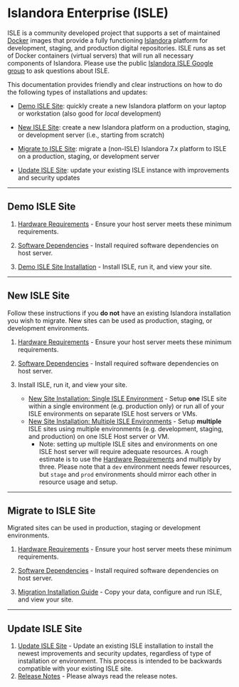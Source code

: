 <!--- PAGE_TITLE --->

# Islandora Enterprise (ISLE)

ISLE is a community developed project that supports a set of maintained [Docker](https://docker.com) images that provide a fully functioning [Islandora](https://islandora.ca) platform for development, staging, and production digital repositories. ISLE runs as set of Docker containers (virtual servers) that will run all necessary components of Islandora. Please use the public [Islandora ISLE Google group](https://groups.google.com/forum/#!forum/islandora-isle) to ask questions about ISLE.

This documentation provides friendly and clear instructions on how to do the following types of installations and updates:

* [Demo ISLE Site](#demo-isle-site): quickly create a new Islandora platform on your laptop or workstation (also good for _local_ development)

* [New ISLE Site](#new-isle-site): create a new Islandora platform on a production, staging, or development server (i.e., starting from scratch)

* [Migrate to ISLE Site](#migrate-to-isle-site): migrate a (non-ISLE) Islandora 7.x platform to ISLE on a production, staging, or development server

* [Update ISLE Site](#update-isle-site): update your existing ISLE instance with improvements and security updates

---

## Demo ISLE Site

1. [Hardware Requirements](01_installation_host_server/hardware-requirements.md) - Ensure your host server meets these minimum requirements.

2. [Software Dependencies](01_installation_host_server/software-dependencies.md) - Install required software dependencies on host server.

3. [Demo ISLE Site Installation](02_installation_site/site_installation.md) - Install ISLE, run it, and view your site.

---

## New ISLE Site

Follow these instructions if you **do not** have an existing Islandora installation you wish to migrate. New sites can be used as production, staging, or development environments.

1. [Hardware Requirements](01_installation_host_server/hardware-requirements.md) - Ensure your host server meets these minimum requirements.

2. [Software Dependencies](01_installation_host_server/software-dependencies.md) - Install required software dependencies on host server.

3. Install ISLE, run it, and view your site.
    * [New Site Installation: Single ISLE Environment](02_installation_site/site_installation_single.md) - Setup **one** ISLE site within a single environment (e.g. production only) or run all of your ISLE environments on separate ISLE host servers or VMs.
    * [New Site Installation: Multiple ISLE Environments](02_installation_site/site_installation_multiple.md) - Setup **multiple** ISLE sites using multiple environments (e.g. development, staging, and production) on one ISLE Host server or VM.
        - Note: setting up multiple ISLE sites and environments on one ISLE host server will require adequate resources. A rough estimate is to use the [Hardware Requirements](01_installation_host_server/hardware-requirements.md) and multiply by three. Please note that a `dev` environment needs fewer resources, but `stage` and `prod` environments should mirror each other in resource usage and setup.

---

## Migrate to ISLE Site

Migrated sites can be used in production, staging or development environments.

1. [Hardware Requirements](01_installation_host_server/hardware-requirements.md) - Ensure your host server meets these minimum requirements.

2. [Software Dependencies](01_installation_host_server/software-dependencies.md) - Install required software dependencies on host server.

3. [Migration Installation Guide](04_installation_migration/migration_installation_guide.md) - Copy your data, configure and run ISLE, and view your site.

---

## Update ISLE Site

1. [Update ISLE Site](03_update_site/update_isle.md) - Update an existing ISLE installation to install the newest improvements and security updates, regardless of type of installation or environment. This process is intended to be backwards compatible with your existing ISLE site.
2. [Release Notes](09_release_notes/release_notes.md) - Please always read the release notes.
